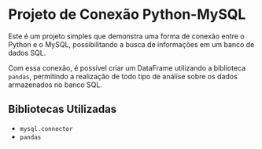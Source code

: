 # Projeto de Conexão Python-MySQL

Este é um projeto simples que demonstra uma forma de conexão entre o Python e o MySQL, possibilitando a busca de informações em um banco de dados SQL.

Com essa conexão, é possível criar um DataFrame utilizando a biblioteca `pandas`, permitindo a realização de todo tipo de análise sobre os dados armazenados no banco SQL.

## Bibliotecas Utilizadas

- `mysql.connector`
- `pandas`
